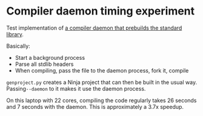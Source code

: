 # Compiler daemon timing experiment

Test implementation of [a compiler daemon that prebuilds the standard
library](https://nibblestew.blogspot.com/2024/12/compiler-daemon-thought-experiment.html).

Basically:

- Start a background process
- Parse all stdlib headers
- When compiling, pass the file to the daemon process, fork it, compile

`genproject.py` creates a Ninja project that can then be built in the
usual way. Passing`--daemon` to it makes it use the daemon process.

On this laptop with 22 cores, compiling the code regularly takes 26
seconds and 7 seconds with the daemon. This is approximately a 3.7x
speedup.